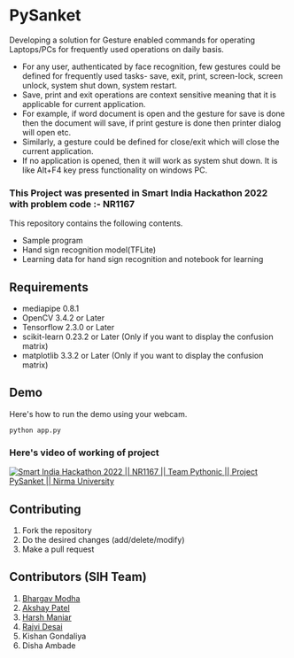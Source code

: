 # PySanket
Developing a solution for Gesture enabled commands for operating Laptops/PCs for frequently used operations on daily basis.

- For any user, authenticated by face recognition, few gestures could be defined for frequently used tasks- save, exit, print, screen-lock, screen unlock, system shut down, system restart. 
- Save, print and exit operations are context sensitive meaning that it is applicable for current application. 
- For example, if word document is open and the gesture for save is done then the document will save, if print gesture is done then printer dialog will open etc. 
- Similarly, a gesture could be defined for close/exit which will close the current application. 
- If no application is opened, then it will work as system shut down. It is like Alt+F4 key press functionality on windows PC.

### This Project was presented in Smart India Hackathon 2022 with problem code :- NR1167

This repository contains the following contents.

- Sample program
- Hand sign recognition model(TFLite)
- Learning data for hand sign recognition and notebook for learning

## Requirements
- mediapipe 0.8.1
- OpenCV 3.4.2 or Later
- Tensorflow 2.3.0 or Later
- scikit-learn 0.23.2 or Later (Only if you want to display the confusion matrix)
- matplotlib 3.3.2 or Later (Only if you want to display the confusion matrix)

## Demo
Here's how to run the demo using your webcam.
```
python app.py
```

### Here's video of working of project 
[![Smart India Hackathon 2022 || NR1167 || Team Pythonic || Project PySanket || Nirma University](https://youtube-md.vercel.app/OXiEkLhiUA0/640/360)](https://www.youtube.com/watch?v=OXiEkLhiUA0)

## Contributing

1.  Fork the repository
2.  Do the desired changes (add/delete/modify)
3.  Make a pull request

## Contributors (SIH Team)
1. [Bhargav Modha](https://github.com/bhargav-modha/)
2. [Akshay Patel](https://github.com/akshaypatel67/)
3. [Harsh Maniar ](https://github.com/HarshManiar1804)
4. [Rajvi Desai](https://github.com/CuriousRajvi)
5. Kishan Gondaliya
6. Disha Ambade
